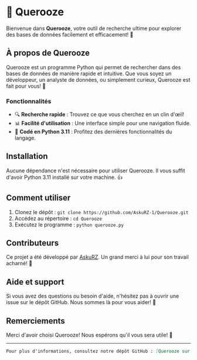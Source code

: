 # 🔎 Querooze

Bienvenue dans **Querooze**, votre outil de recherche ultime pour explorer des bases de données facilement et efficacement! 🚀

## À propos de Querooze
Querooze est un programme Python qui permet de rechercher dans des bases de données de manière rapide et intuitive. Que vous soyez un développeur, un analyste de données, ou simplement curieux, Querooze est fait pour vous! 🎉

### Fonctionnalités
- 🔍 **Recherche rapide** : Trouvez ce que vous cherchez en un clin d'œil!
- 📊 **Facilité d'utilisation** : Une interface simple pour une navigation fluide.
- 🐍 **Codé en Python 3.11** : Profitez des dernières fonctionnalités du langage.

## Installation
Aucune dépendance n'est nécessaire pour utiliser Querooze. Il vous suffit d'avoir Python 3.11 installé sur votre machine. 👍

## Comment utiliser
1. Clonez le dépôt : `git clone https://github.com/AskuRZ-1/Querooze.git`
2. Accédez au répertoire : `cd Querooze`
3. Exécutez le programme : `python querooze.py`

## Contributeurs
Ce projet a été développé par [AskuRZ](https://github.com/AskuRZ-1). Un grand merci à lui pour son travail acharné! 👏

## Aide et support
Si vous avez des questions ou besoin d'aide, n'hésitez pas à ouvrir une issue sur le dépôt GitHub. Nous sommes là pour vous aider! 🤝

## Remerciements
Merci d'avoir choisi Querooze! Nous espérons qu'il vous sera utile! 🌟

---

```markdown
Pour plus d'informations, consultez notre dépôt GitHub : [Querooze sur GitHub](https://github.com/AskuRZ-1)
```

